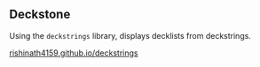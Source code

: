 ## Deckstone

Using the `deckstrings` library, displays decklists from deckstrings.

[rishinath4159.github.io/deckstrings](https://rishinath4159.github.io/deckstrings)
